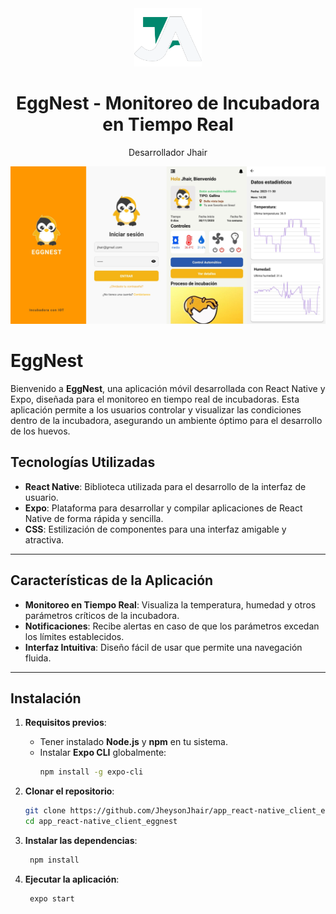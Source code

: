 <div align="center">
    <a href="https://github.com/JheysonJhair/app_react-native_client_eggnest">
      <img src="public/Logo.png" width="108px" />
    </a>
    <h1>EggNest - Monitoreo de Incubadora en Tiempo Real</h1>
    <p align="center">
        Desarrollador Jhair
    </p>
</div>

![Preview](public/preview.png)

# EggNest

Bienvenido a **EggNest**, una aplicación móvil desarrollada con React Native y Expo, diseñada para el monitoreo en tiempo real de incubadoras. Esta aplicación permite a los usuarios controlar y visualizar las condiciones dentro de la incubadora, asegurando un ambiente óptimo para el desarrollo de los huevos.

## Tecnologías Utilizadas

- **React Native**: Biblioteca utilizada para el desarrollo de la interfaz de usuario.
- **Expo**: Plataforma para desarrollar y compilar aplicaciones de React Native de forma rápida y sencilla.
- **CSS**: Estilización de componentes para una interfaz amigable y atractiva.

---

## Características de la Aplicación

- **Monitoreo en Tiempo Real**: Visualiza la temperatura, humedad y otros parámetros críticos de la incubadora.
- **Notificaciones**: Recibe alertas en caso de que los parámetros excedan los límites establecidos.
- **Interfaz Intuitiva**: Diseño fácil de usar que permite una navegación fluida.

---

## Instalación

1. **Requisitos previos**:
   - Tener instalado **Node.js** y **npm** en tu sistema.
   - Instalar **Expo CLI** globalmente:
     ```bash
     npm install -g expo-cli
     ```

2. **Clonar el repositorio**:
   ```bash
   git clone https://github.com/JheysonJhair/app_react-native_client_eggnest.git
   cd app_react-native_client_eggnest

2. **Instalar las dependencias**:
   ```bash
    npm install

2. **Ejecutar la aplicación**:
   ```bash
    expo start
